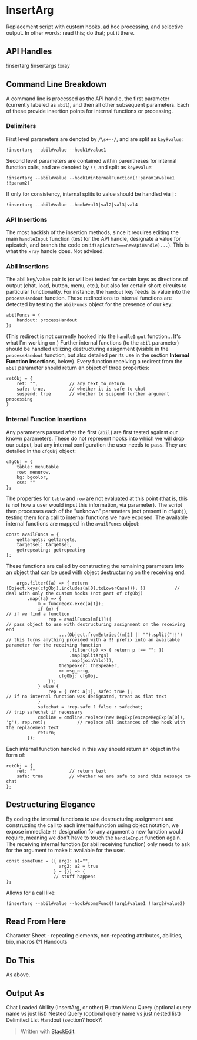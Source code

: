 ﻿# InsertArg
Replacement script with custom hooks, ad hoc processing, and selective output. In other words: read this; do that; put it there.
## API Handles
!insertarg
!insertargs
!xray
## Command Line Breakdown
A command line is processed as the API handle, the first parameter (currently labeled as `abil`), and then all other subsequent parameters. Each of these provide insertion points for internal functions or processing.
### Delimiters
First level parameters are denoted by `/\s+--/`, and are split as `key#value`:

    !insertarg --abil#value --hook1#value1

Second level parameters are contained within parentheses for internal function calls, and are denoted by `!!`, and split as `key#value`:

    !insertarg --abil#value --hook1#internalFunction(!!param1#value1 !!param2)
If only for consistency, internal splits to value should be handled via `|`:

    !insertarg --abil#value --hook#val1|val2|val3|val4
### API Insertions
The most hackish of the insertion methods, since it requires editing the main `handleInput` function (test for the API handle, designate a value for apicatch, and branch the code on `if(apicatch===newApiHandle)...`). This is what the `xray` handle does. Not advised.
### Abil Insertions
The abil key/value pair is (or will be) tested for certain keys as directions of output (chat, load, button, menu, etc.), but also for certain short-circuits to particular functionality. For instance, the `handout` key feeds its value into the `processHandout` function. These redirections to internal functions are detected by testing the `abilFuncs` object for the presence of our key:

    abilFuncs = {
    	handout: processHandout
    };
(This redirect is not currently hooked into the `handleInput` function... It's what I'm working on.)
Further internal functions (to the `abil` parameter) should be handled utilizing destructuring assignment (visible in the `processHandout` function, but also detailed per its use in the section **Internal Function Insertions**, below).
Every function receiving a redirect from the `abil` parameter should return an object of three properties:

    retObj = {
    	ret: "",      		// any text to return
    	safe: true,   		// whether it is safe to chat
    	suspend: true 		// whether to suspend further argument processing
    }

### Internal Function Insertions
Any parameters passed after the first (`abil`) are first tested against our known parameters. These do not represent hooks into which we will drop our output, but any internal configuration the user needs to pass. They are detailed in the `cfgObj` object:

    cfgObj = {
	    table: menutable
	    row: menurow,
	    bg: bgcolor,
	    css: ""
    };
The properties for `table` and `row` are not evaluated at this point (that is, this is not how a user would input this information, via parameter).
The script then processes each of the "unknown" parameters (not present in `cfgObj`), testing them for a call to internal functions we have exposed. The available internal functions are mapped in the `availFuncs` object:

    const availFuncs = {
        gettargets: gettargets,
        targetsel: targetsel,
        getrepeating: getrepeating
    };

These functions are called by constructing the remaining parameters into an object that can be used with object destructuring on the receiving end:

        args.filter((a) => { return !Object.keys(cfgObj).includes(a[0].toLowerCase()); })           // deal with only the custom hooks (not part of cfgObj)
            .map((a) => {
                m = funcregex.exec(a[1]);
                if (m) {                                                                            // if we find a function
                    rep = availFuncs[m[1]]({                                                        // pass object to use with destructuring assignment on the receiving end
                        ...(Object.fromEntries((m[2] || "").split("!!")                             // this turns anything provided with a !! prefix into an available parameter for the receiving function
                            .filter((p) => { return p !== ""; })
                            .map(splitArgs)
                            .map(joinVals))),
                        theSpeaker: theSpeaker,
                        m: msg_orig,
                        cfgObj: cfgObj,
                    });
                } else {
                    rep = { ret: a[1], safe: true };                                                // if no internal function was designated, treat as flat text
                }
                safechat = !rep.safe ? false : safechat;                                            // trip safechat if necessary
                cmdline = cmdline.replace(new RegExp(escapeRegExp(a[0]), 'g'), rep.ret);            // replace all instances of the hook with the replacement text
                return;
            });
Each internal function handled in this way should return an object in the form of:

    retObj = {
    	ret: ""				// return text
    	safe: true			// whether we are safe to send this message to chat
    };
## Destructuring Elegance
By coding the internal functions to use destructuring assignment and constructing the call to each internal function using object notation, we expose immediate `!!` designation for any argument a new function would require, meaning we don't have to touch the `handleInput` function again. The receiving internal function (or abil receiving function) only needs to ask for the argument to make it available for the user.

    const someFunc = ({ arg1: a1="",
					    arg2: a2 = true
					  } = {}) => {
					  // stuff happens
	};
Allows for a call like:

    !insertarg --abil#value --hook#someFunc(!!arg1#value1 !!arg2#value2)
## Read From Here
Character Sheet - repeating elements, non-repeating attributes, abilities, bio, macros (?)
Handouts
## Do This
As above.
## Output As
Chat
Loaded Ability (InsertArg, or other)
Button
Menu
Query (optional query name vs just list)
Nested Query (optional query name vs just nested list)
Delimited List
Handout (section? hook?)

> Written with [StackEdit](https://stackedit.io/).







